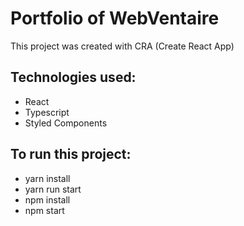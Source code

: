 # Portfolio of WebVentaire
 
This project was created with CRA (Create React App)

## Technologies used:
- React
- Typescript
- Styled Components
 
## To run this project:
- yarn install
- yarn run start
- npm install
- npm start
